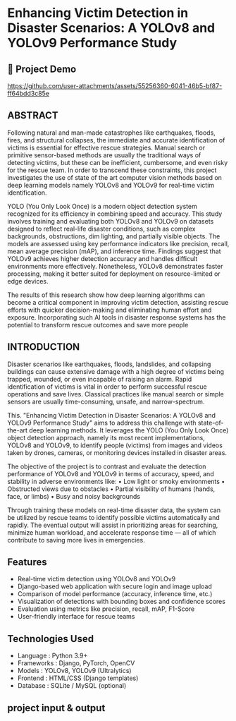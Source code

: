 # Enhancing Victim Detection in Disaster Scenarios: A YOLOv8 and YOLOv9 Performance Study
## 🎥 Project Demo



https://github.com/user-attachments/assets/55256360-6041-46b5-bf87-ff64bdd3c85e


## ABSTRACT
Following natural and man-made catastrophes like earthquakes, floods, fires, and structural collapses, the immediate and accurate identification of victims is essential for effective rescue strategies. Manual search or primitive sensor-based methods are usually the traditional ways of detecting victims, but these can be inefficient, cumbersome, and even risky for the rescue team. In order to transcend these constraints, this project investigates the use of state of the art computer vision methods based on deep learning models namely YOLOv8 and YOLOv9 for real-time victim identification.

YOLO (You Only Look Once) is a modern object detection system recognized for its efficiency in combining speed and accuracy. This study involves training and evaluating both YOLOv8 and YOLOv9 on datasets designed to reflect real-life disaster conditions, such as complex backgrounds, obstructions, dim lighting, and partially visible objects. The models are assessed using key performance indicators like precision, recall, mean average precision (mAP), and inference time. Findings suggest that YOLOv9 achieves higher detection accuracy and handles difficult environments more effectively. Nonetheless, YOLOv8 demonstrates faster processing, making it better suited for deployment on resource-limited or edge devices.

The results of this research show how deep learning algorithms can become a critical component in improving victim detection, assisting rescue efforts with quicker decision-making and eliminating human effort and exposure. Incorporating such AI tools in disaster response systems has the potential to transform rescue outcomes and save more people
## INTRODUCTION
Disaster scenarios like earthquakes, floods, landslides, and collapsing buildings can cause extensive damage with a high degree of victims being trapped, wounded, or even incapable of raising an alarm. Rapid identification of victims is vital in order to perform successful rescue operations and save lives. Classical practices like manual search or simple sensors are usually time-consuming, unsafe, and narrow-spectrum.

This. "Enhancing Victim Detection in Disaster Scenarios: A YOLOv8 and YOLOv9 Performance Study" aims to address this challenge with state-of-the-art deep learning methods. It leverages the YOLO (You Only Look Once) object detection approach, namely its most recent implementations, YOLOv8 and YOLOv9, to identify people (victims) from images and videos taken by drones, cameras, or monitoring devices installed in disaster areas.

The objective of the project is to contrast and evaluate the detection performance of YOLOv8 and YOLOv9 in terms of accuracy, speed, and stability in adverse environments like:
•	Low light or smoky environments
•	Obstructed views due to obstacles
•	Partial visibility of humans (hands, face, or limbs)
•	Busy and noisy backgrounds

Through training these models on real-time disaster data, the system can be utilized by rescue teams to identify possible victims automatically and rapidly. The eventual output will assist in prioritizing areas for searching, minimize human workload, and accelerate response time — all of which contribute to saving more lives in emergencies.
## Features

- Real-time victim detection using YOLOv8 and YOLOv9
- Django-based web application with secure login and image upload
- Comparison of model performance (accuracy, inference time, etc.)
- Visualization of detections with bounding boxes and confidence scores
- Evaluation using metrics like precision, recall, mAP, F1-Score
- User-friendly interface for rescue teams

## Technologies Used

- Language   : Python 3.9+
- Frameworks : Django, PyTorch, OpenCV
- Models     : YOLOv8, YOLOv9 (Ultralytics)
- Frontend   : HTML/CSS (Django templates)
- Database   : SQLite / MySQL (optional)

## project input & output

